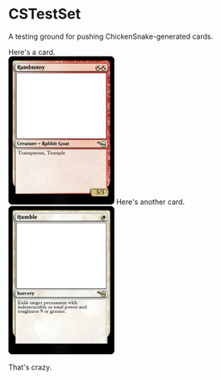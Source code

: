 # CSTestSet
A testing ground for pushing ChickenSnake-generated cards.

Here's a card.
<br>
<img src=".\Playtest_Card_Images_TestSet\Rambunny.jpg" width="210" height="294">
Here's another card.
<br>
<img src=".\Playtest_Card_Images_TestSet\Humble.jpg" width="210" height="294">

That's crazy.